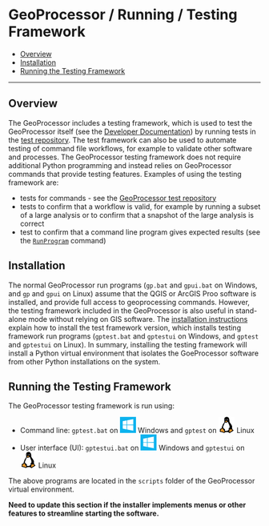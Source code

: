 # GeoProcessor / Running / Testing Framework

* [Overview](#overview)
* [Installation](#installation)
* [Running the Testing Framework](#running-the-testing-framework)

--------------

## Overview ##

The GeoProcessor includes a testing framework, which is used to test the GeoProcessor itself
(see the [Developer Documentation](http://learn.openwaterfoundation.org/owf-app-geoprocessor-python-doc-dev/dev-tasks/dev-tasks#testing))
by running tests in the [test repository](https://github.com/OpenWaterFoundation/owf-app-geoprocessor-python-test).
The test framework can also be used to automate testing of command file workflows,
for example to validate other software and processes.
The GeoProcessor testing framework does not require additional Python programming and instead relies on
GeoProcessor commands that provide testing features.
Examples of using the testing framework are:

* tests for commands - see the [GeoProcessor test repository](https://github.com/OpenWaterFoundation/owf-app-geoprocessor-python-test)
* tests to confirm that a workflow is valid, for example by running a subset of a large analysis
or to confirm that a snapshot of the large analysis is correct
* test to confirm that a command line program gives expected results (see the
[`RunProgram`](../command-ref/RunProgram/RunProgram) command)

## Installation ##

The normal GeoProcessor run programs (`gp.bat` and `gpui.bat` on Windows, and `gp` and `gpui` on Linux) assume that the
QGIS or ArcGIS Proo software is installed,
and provide full access to geoprocessing commands.
However, the testing framework included in the GeoProcessor is also useful in stand-alone mode without relying on GIS software.
The [installation instructions](../appendix-install/install) explain how to install the test framework version,
which installs testing framework run programs
(`gptest.bat` and `gptestui` on Windows, and `gptest` and `gptestui` on Linux).
In summary, installing the testing framework will install a Python virtual environment that isolates
the GoeProcessor software from other Python installations on the system.

## Running the Testing Framework ##

The GeoProcessor testing framework is run using:

* Command line:  `gptest.bat` on ![windows](../images/windows-32.png) Windows and `gptest` on ![linux](../images/linux-32.png) Linux
* User interface (UI):  `gptestui.bat` on ![windows](../images/windows-32.png) Windows and `gptestui` on ![linux](../images/linux-32.png) Linux

The above programs are located in the `scripts` folder of the GeoProcessor virtual environment.

**Need to update this section if the installer implements menus or other features to streamline starting the software.**
